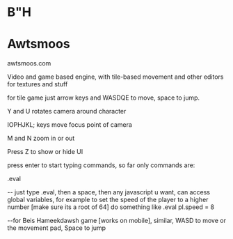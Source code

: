 # B"H
# Awtsmoos

awtsmoos.com

Video and game based engine, with tile-based movement and other editors for textures and stuff

for tile game just arrow keys and WASDQE to move, space to jump.

Y and U rotates camera around character

IOPHJKL; keys move focus point of camera

M and N zoom in or out

Press Z to show or hide UI

press enter to start typing commands, so far only commands are: 

.eval 

-- just type .eval, then a space, then any javascript u want, can access global variables, for example to set the speed of the player to a higher number [make sure its a root of 64] do something like .eval pl.speed = 8

--for Beis Hameekdawsh game [works on mobile], similar, WASD to move or the movement pad, Space to jump


